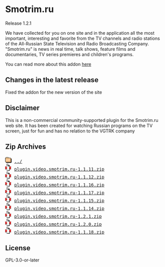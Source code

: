 # Smotrim.ru
Release 1.2.1

We have collected for you on one site and in the application all the most important, interesting and favorite from the TV channels and radio stations of the All-Russian State Television and Radio Broadcasting Company. "Smotrim.ru" is news in real time, talk shows, feature films and documentaries, TV series premieres and children's programs.
        

You can read more about this addon [here](http://xbmc.ru/forum/showthread.php?t=23431)

## Changes in the latest release 
 Fixed the addon for the new version of the site

## Disclaimer 
 This is a non-commercial community-supported plugin for the Smotrim.ru web site. It has been created for watching Russian programs on the TV screen, just for fun and has no relation to the VGTRK company
        

## Zip Archives
<pre>
<img src="../../icons/folder.gif" alt="[DIR]" > <a href="../">../</a> 
<img src="../../icons/compressed.gif" alt="[ZIP]" > <a href="plugin.video.smotrim.ru-1.1.11.zip">plugin.video.smotrim.ru-1.1.11.zip</a> 
<img src="../../icons/compressed.gif" alt="[ZIP]" > <a href="plugin.video.smotrim.ru-1.1.12.zip">plugin.video.smotrim.ru-1.1.12.zip</a> 
<img src="../../icons/compressed.gif" alt="[ZIP]" > <a href="plugin.video.smotrim.ru-1.1.16.zip">plugin.video.smotrim.ru-1.1.16.zip</a> 
<img src="../../icons/compressed.gif" alt="[ZIP]" > <a href="plugin.video.smotrim.ru-1.1.17.zip">plugin.video.smotrim.ru-1.1.17.zip</a> 
<img src="../../icons/compressed.gif" alt="[ZIP]" > <a href="plugin.video.smotrim.ru-1.1.15.zip">plugin.video.smotrim.ru-1.1.15.zip</a> 
<img src="../../icons/compressed.gif" alt="[ZIP]" > <a href="plugin.video.smotrim.ru-1.1.14.zip">plugin.video.smotrim.ru-1.1.14.zip</a> 
<img src="../../icons/compressed.gif" alt="[ZIP]" > <a href="plugin.video.smotrim.ru-1.2.1.zip">plugin.video.smotrim.ru-1.2.1.zip</a> 
<img src="../../icons/compressed.gif" alt="[ZIP]" > <a href="plugin.video.smotrim.ru-1.2.0.zip">plugin.video.smotrim.ru-1.2.0.zip</a> 
<img src="../../icons/compressed.gif" alt="[ZIP]" > <a href="plugin.video.smotrim.ru-1.1.18.zip">plugin.video.smotrim.ru-1.1.18.zip</a> 
</pre>
## License 
 GPL-3.0-or-later

